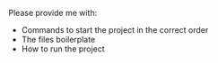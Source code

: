 Please provide me with:

- Commands to start the project in the correct order
- The files boilerplate
- How to run the project
